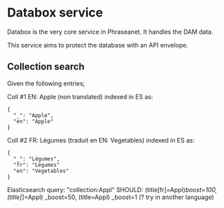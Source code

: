 # Databox service

Databox is the very core service in Phraseanet.
It handles the DAM data.

This service aims to protect the database with an API envelope.

## Collection search

Given the following entries;

Coll #1 EN: Apple (non translated)
indexed in ES as:
```
{
  "_": "Apple",
  "en": "Apple"
}
```
Coll #2 FR: Légumes (traduit en EN: Vegetables)
indexed in ES as:
```
{
  "_": "Légumes",
  "fr": "Légumes"
  "en": "Vegetables"
}
```

Elasticsearch query: "collection:Appl"
 SHOULD:
     (title[fr]=Appl)_boost=100,
     (title[_]=Appl) _boost=50,
     (title=Appl) _boost=1 (? try in another language)
